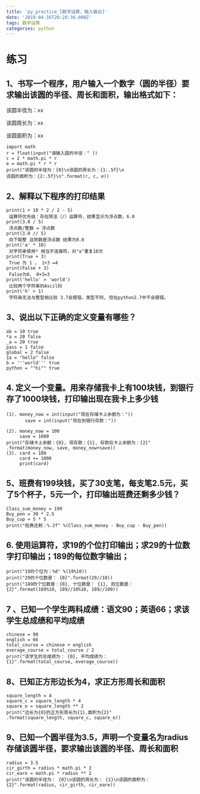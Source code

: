 ```yaml
---
title: 'py_practice_[数学运算，输入输出]'
date: '2019-04-16T20:28:36.000Z'
tags: 数学运算
categories: python
---
```


# 练习

## 1、书写一个程序，用户输入一个数字（圆的半径）要求输出该圆的半径、周长和面积，输出格式如下：

该圆半径为：xx

该圆周长为：xx

该圆面积为：xx

```text
import math
r = float(input("请输入圆的半径：" ))
c = 2 * math.pi * r
e = math.pi * r * r
print("该圆的半径为：{0}\n该圆的周长为：{1:.5f}\n
该圆的面积为：{2:.5f}\n".format(r, c, e))
```

## 2、解释以下程序的打印结果

```text
print(1 + 10 * 2 / 2 - 5)   
 运算符优先级：存在除法（/）运算符，结果显示为浮点数，6.0
print(3.0 / 5)              
 浮点数/整数 = 浮点数
print(3.0 // 5)             
 向下取整 且除数是浮点数 结果为0.0
print('a' * 10) 
 对字符串使用* 相当于连接符，对"a"重复10次
print(True + 3)            
 True 为 1 ， 1+3 =4
print(False + 3)           
 False为0， 0+3=3
print('hello' > 'world')   
 比较两个字符串的Ascil码
print('h' > 1)             
 字符串无法与整型相比较 3.7会报错，类型不同, 但在python2.7中不会报错。
```

## 3、说出以下正确的定义变量有哪些？

```text
ab = 10 true
*a = 20 false
_a = 20 true
pass = 1 false
global = 2 false
1a = "hello" false
b = '''world''' true
python = ""hi"" true 
```

## 4. 定义一个变量。用来存储我卡上有100块钱，到银行存了1000块钱，打印输出现在我卡上多少钱

```text
(1). money_now = int(input("现在存储卡上余额为："))
       save = int(input("现在到银行存款："))

(2). money_now = 100
     save = 1000    
print("存储卡上余额：{0}, 现存款：{1}, 存款后卡上余额为：{2}"
.format(money_now, save, money_now+save))
(3). card = 100
     card += 1000
     print(card)
```

## 5、班费有199块钱，买了30支笔，每支笔2.5元，买了5个杯子，5元一个，打印输出班费还剩多少钱？

```text
Class_sum_money = 199
Buy_pen = 30 * 2.5
Buy_cup = 5 * 5
print("班费还剩：%.2f" %(Class_sum_money - Buy_cup - Buy_pen))
```

## 6. 使用运算符，求19的个位打印输出；求29的十位数字打印输出；189的每位数字输出；

```text
print("19的个位为：%d" %(19%10))
print("29的十位数是： {0}".format(29//10))
print("189的个位数是：{0}, 十位数是： {1}, 百位数是： 
{2}".format(189%10, 189//10%10, 189//100))
```

## 7 、已知一个学生两科成绩：语文90；英语66；求该学生总成绩和平均成绩

```text
chinese = 90
english = 66
total_course = chinese + english
everage_course = total_course / 2
print("该学生的总成绩为： {0}, 平均成绩为： 
{1}".format(total_course, everage_course))
```

## 8、已知正方形边长为4，求正方形周长和面积

```text
square_length = 4
square_c = square_length * 4
square_e = square_length ** 2
print("边长为{0}的正方形周长为{1},面积为{2}"
.format(square_length, square_c, square_e))
```

## 9、已知一个圆半径为3.5，声明一个变量名为radius存储该圆半径，要求输出该圆的半径、周长和面积

```text
radius = 3.5
cir_girth = radius * math.pi * 2
cir_eare = math.pi * radius ** 2
print("该圆的半径为： {0}\n该圆的周长为： {1}\n该圆的面积为：
{2}".format(radius, cir_girth, cir_eare))
```

